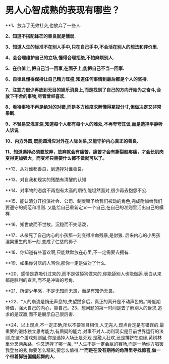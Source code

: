 # 男人心智成熟的表现有哪些？



**1、放弃了无效社交,也放弃了一些人.

**2、知道不搭配锋芒的善良就是懦弱.**

**3、知道人生的标准不在别人手中,只在自己手中,不会活在别人的想法和评价里.**

**4、会合理维护自己的立场,懂得合理拒绝,不怕麻烦别人.**

**5、在价值上,把自己当一回事,在面子上,能把自己不当一回事.**

**6、自律且懂得保持让自己精力旺盛,知道任何事情到最后都是个人的坚持.**

**7、注意力很少再放到无目的娱乐消费上,而是找到了自己的方向开始为之奋斗,会放下不舍的事物,尽管曾经喜欢.**

**8、看待事物不再是绝对的对错,而是多方维度求解懂得拿捏分寸,但做决定又非常果断.**

**9、不轻易交浅言深,知道每个人都有每个人的难处,不再夸夸其谈,而是选择平静听人诉说**

**10、内方外圆,既能圆滑应对外在人际关系,又能守护内心真正的善良.**

**11、知道选择必须要放弃，放弃就会有痛苦，痛苦才会有撕裂般疼痛，才会长肌肉变得更加强大，而变坏只需要什么都不做就可以了。**

**12、从对谁都善良，到选择对谁善良。

**13、对自我和现实的残酷有清醒的认知

**14、对事物的态度不再抱有太高的期待,能坦然面对,很少再去抱怨不公.

**15、能认清分开扮演社会、公司、制度赋予给我们被动的角色,完成附加给我们要遵守的规范和准则. 又能给自己重新定义一个自己,在自己的准则里活出自己的模样.

**16、知世故而不世故，沉稳而不失活泼，

**17、从杀死了自己内心的小孩那一刻变得冷血残暴,是豺狼. 后来内心的小男孩涅槃重生的那一刻,变成了仁慈的狮子.

**18、你知道有些喜欢啊,只能默默放在心里,不一定需要去拥有.

**19、如果你讨厌的人骂你,那你一定是做对了什么.

**20、感情是靠吸引过来的,而不是做舔狗做来的,你能舔别人也能做舔.表白从来都是胜利的宣言,而不是冲锋的号角.

**21、所谓少年感，不是无知而无畏，而是有知仍无畏。

**22、“人的崩溃是悄无声息的,失望攒多后，真正的离开是不动声色的。”降低期待值，强大自己的内心，靠自己。23、想问题的第一时间是去了解别人的诉求,追求的是双赢,而不是展示自己很厉害.

**24、以上观点,不一定正确,所以不要盲目相信,人无完人,观点肯定是有错误的.最重要的锻炼独立思考能力,有质疑的能力,对事不对人.功利现实是目前世界运行的法则,在这个游戏规则里,你是选择入场还是旁观.是融入狂欢,还是排挤在边缘,黄树林里分叉两条路，你又选择了哪一条.
**人生不是一定会赢的赛场,而是一场你方唱罢我登台的秀,你要怎么精彩,要怎么值得.****而是在没有期待的角落里寻找惊喜,做一个带着脚链偏偏起舞的人.**